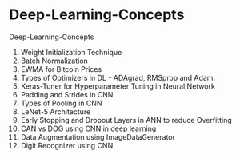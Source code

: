 # Deep-Learning-Concepts
Deep-Learning-Concepts

1. Weight Initialization Technique
2. Batch Normalization
3. EWMA for Bitcoin Prices
4. Types of Optimizers in DL - ADAgrad, RMSprop and Adam.
5. Keras-Tuner for Hyperparameter Tuning in Neural Network
6. Padding and Strides in CNN
7. Types of Pooling in CNN
8. LeNet-5 Architecture
9. Early Stopping and Dropout Layers in ANN to reduce Overfitting
10. CAN vs DOG using CNN in deep learning
11. Data Augmentation using ImageDataGenerator
12. Digit Recognizer using CNN
